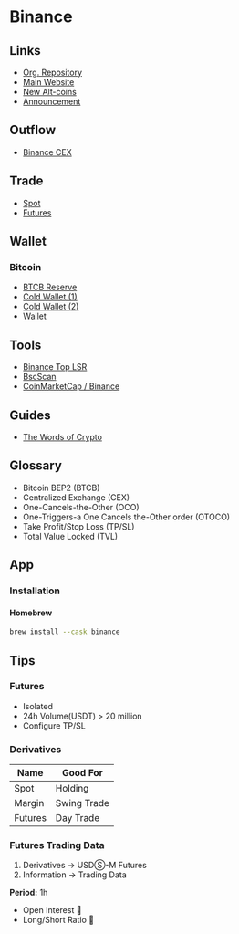 # Binance

<!--
https://www.glassdoor.com/Salary/Binance-Salaries-E1816824.htm

Jamais coloque uma ordem com stop uma proxima da outra, a Binance irá pegar a ordem de compra e depois fazer DCA
-->

## Links

- [Org. Repository](https://github.com/binance)
- [Main Website](https://binance.com)
- [New Alt-coins](https://binance.com/en/altcoins/new)
- [Announcement](https://binance.com/en/support/announcement)

## Outflow

- [Binance CEX](https://defillama.com/protocol/binance-cex)

## Trade

- [Spot](./spot.md)
- [Futures](./futures.md)

## Wallet

### Bitcoin

- [BTCB Reserve](https://bitinfocharts.com/bitcoin/address/3LYJfcfHPXYJreMsASk2jkn69LWEYKzexb)
- [Cold Wallet (1)](https://bitinfocharts.com/bitcoin/address/34xp4vRoCGJym3xR7yCVPFHoCNxv4Twseo)
- [Cold Wallet (2)](https://bitinfocharts.com/bitcoin/address/3M219KR5vEneNb47ewrPfWyb5jQ2DjxRP6)
- [Wallet](https://bitinfocharts.com/bitcoin/address/bc1qm34lsc65zpw79lxes69zkqmk6ee3ewf0j77s3h)

## Tools

- [Binance Top LSR](https://toplsr.netlify.app/)
- [BscScan](https://bscscan.com/)
- [CoinMarketCap / Binance](https://coinmarketcap.com/exchanges/binance/)

## Guides

- [The Words of Crypto](https://academy.binance.com/en/glossary)

## Glossary

- Bitcoin BEP2 (BTCB)
- Centralized Exchange (CEX)
- One-Cancels-the-Other (OCO)
- One-Triggers-a One Cancels the-Other order (OTOCO)
- Take Profit/Stop Loss (TP/SL)
- Total Value Locked (TVL)

## App

### Installation

#### Homebrew

```sh
brew install --cask binance
```

## Tips

### Futures

- Isolated
- 24h Volume(USDT) > 20 million
- Configure TP/SL

### Derivatives

| Name    | Good For    |
| ------- | ----------- |
| Spot    | Holding     |
| Margin  | Swing Trade |
| Futures | Day Trade   |

### Futures Trading Data

1. Derivatives -> USDⓈ-M Futures
2. Information -> Trading Data

**Period:** 1h

- Open Interest 🔼
- Long/Short Ratio 🔽
